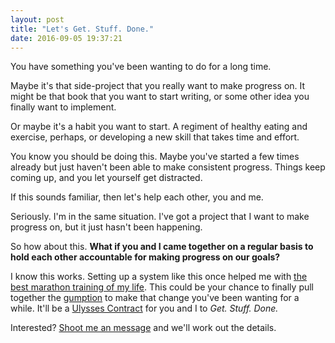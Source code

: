 ```yaml
---
layout: post
title: "Let's Get. Stuff. Done."
date: 2016-09-05 19:37:21
---
```


You have something you've been wanting to do for a long time.

Maybe it's that side-project that you really want to make progress on. It might be that book that you want to start writing, or some other idea you finally want to implement.

Or maybe it's a habit you want to start. A regiment of healthy eating and exercise, perhaps, or developing a new skill that takes time and effort.

You know you should be doing this. Maybe you've started a few times already but just haven't been able to make consistent progress. Things keep coming up, and you let yourself get distracted.

If this sounds familiar, then let's help each other, you and me.

Seriously. I'm in the same situation. I've got a project that I want to make progress on, but it just hasn't been happening.

So how about this. **What if you and I came together on a regular basis to hold each other accountable for making progress on our goals?**

I know this works. Setting up a system like this once helped me with [the best marathon training of my life][1]. This could be your chance to finally pull together the [gumption][2] to make that change you've been wanting for a while. It'll be a [Ulysses Contract][3] for you and I to *Get. Stuff. Done.*

 [1]: http://windermeremarathon.blogspot.com/2011/05/thats-all-folks.html
 [2]: http://www.bryanbraun.com/2014/03/29/gumption
 [3]: http://www.bryanbraun.com/2012/11/11/ulysses-contract

Interested? [Shoot me an message][4] and we'll work out the details.

 [4]: http://www.bryanbraun.com/contact